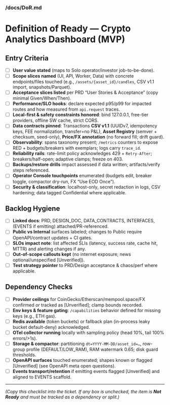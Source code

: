 ﻿### /docs/DoR.md

# Definition of Ready — Crypto Analytics Dashboard (MVP)

## Entry Criteria

* [ ] **User value stated** (maps to Solo operator/investor job-to-be-done).&#x20;
* [ ] **Scope slices named** (UI, API, Worker, Data) with concrete endpoints/files touched (e.g., `/assets/{asset_id}/candles`, CSV v1.1 import, snapshots/Parquet).&#x20;
* [ ] **Acceptance slices listed** per PRD “User Stories & Acceptance” (copy minimal Given/When/Then).&#x20;
* [ ] **Performance/SLO hooks**: declare expected p95/p99 for impacted routes and how measured from `api.request` traces.&#x20;
* [ ] **Local-first & safety constraints honored**: bind 127.0.0.1, free-tier providers, offline SW cache, strict CORS.&#x20;
* [ ] **Data contracts pinned**: Transactions **CSV v1.1** (UUIDv7, idempotency keys, FEE normalization, transfer=no P\&L), **Asset Registry** (semver + checksum, seed-only), **Price/FX annotation** (no forward fill; drift guard).&#x20;
* [ ] **Observability**: spans taxonomy present; `/metrics` counters to expose RED + budgets/breakers with exemplars; logs carry `trace_id`.&#x20;
* [ ] **Reliability rails**: rate-limit policy acknowledges 429 + `Retry-After`; breakers/half-open; adaptive clamps; freeze on 403.
* [ ] **Backups/restore drills** impact assessed if data written; artifacts/verify steps referenced.&#x20;
* [ ] **Operator Console touchpoints** enumerated (budgets edit, breaker toggle, compactor dry-run, FX “Use EOD Once”).&#x20;
* [ ] **Security & classification**: localhost-only, secret redaction in logs, CSV hardening; data tagged Confidential where applicable.&#x20;

## Backlog Hygiene

* [ ] **Linked docs**: PRD, DESIGN\_DOC, DATA\_CONTRACTS, INTERFACES, (EVENTS if emitting) attached/PR-referenced.
* [ ] **Public vs Internal** surfaces labeled; changes to Public require OpenAPI/contract updates + CI gates.&#x20;
* [ ] **SLOs impact note**: list affected SLIs (latency, success rate, cache hit, MTTR) and alerting changes if any.&#x20;
* [ ] **Out-of-scope callouts kept** (no internet exposure; news optional/unspecified \[Unverified]).&#x20;
* [ ] **Test strategy pointer** to PRD/Design acceptance & chaos/perf where applicable.&#x20;

## Dependency Checks

* [ ] **Provider ceilings** for CoinGecko/Etherscan/mempool.space/FX confirmed *or* tracked as \[Unverified]; clamp bounds recorded.
* [ ] **Env keys & feature gating**: `/capabilities` behavior defined for missing keys (e.g., ETH gas).&#x20;
* [ ] **Redis available** (token buckets) or fallback plan (in-process leaky bucket default-deny) acknowledged.&#x20;
* [ ] **OTel collector running** locally with sampling policy (head 10%, tail 100% errors/>1s).&#x20;
* [ ] **Storage & compactor**: partitioning `dt=YYYY-MM-DD/asset_id=…`, row-group profile (DEFAULT/LOW\_RAM), RAM watermark 0.65; disk guard thresholds.&#x20;
* [ ] **OpenAPI surfaces** touched enumerated; shapes known or flagged \[Unverified] (see OpenAPI meta open questions).&#x20;
* [ ] **Events transport/retention** if emitting events flagged \[Unverified] and aligned to EVENTS scaffold.&#x20;

---

*(Copy this checklist into the ticket. If any box is unchecked, the item is **Not Ready** and must be tracked as a dependency or split.)*